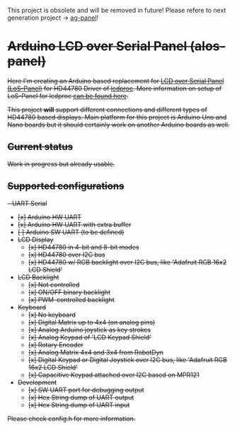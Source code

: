 This project is obsolete and will be removed in future!
Please refere to next generation project -> [ag-panel](https://github.com/red-scorp/ag-panel)!

# ~~Arduino LCD over Serial Panel (alos-panel)~~

~~Here I'm creating an Arduino based replacement for [LCD over Serial Panel (LoS-Panel)](https://mlf.home.xs4all.nl/los/) for HD44780 Driver of [lcdproc](http://www.lcdproc.org/).
More information on setup of LoS-Panel for lcdproc [can be found here](http://lcdproc.sourceforge.net/docs/current-user.html#hd44780-los-panel).~~

~~This project **will** support different connections and different types of HD44780 based displays.
Main platform for this project is Arduino Uno and Nano boards but it should certainly work on another Arduino boards as well.~~

## ~~Current status~~
~~Work in progress but already usable.~~

## ~~Supported configurations~~
~~- UART Serial~~
  - ~~[x] Arduino HW UART~~
  - ~~[x] Arduino HW UART with extra buffer~~
  - ~~[ ] Arduino SW UART (to be defined)~~
- ~~LCD Display~~
  - ~~[x] HD44780 in 4-bit and 8-bit modes~~
  - ~~[x] HD44780 over I2C bus~~
  - ~~[x] HD44780 w/ RGB backlight over I2C bus, like 'Adafruit RGB 16x2 LCD Shield'~~
- ~~LCD Backlight~~
  - ~~[x] Not controlled~~
  - ~~[x] ON/OFF binary backlight~~
  - ~~[x] PWM-controlled backlight~~
- ~~Keyboard~~
  - ~~[x] No keyboard~~
  - ~~[x] Digital Matrix up to 4x4 (on analog pins)~~
  - ~~[x] Analog Arduino joystick as key strokes~~
  - ~~[x] Analog Keypad of 'LCD Keypad Shield'~~
  - ~~[x] Rotary Encoder~~
  - ~~[x] Analog Matrix 4x4 and 3x4 from RobotDyn~~
  - ~~[x] Digital Keypad or Digital Joystick over I2C bus, like 'Adafruit RGB 16x2 LCD Shield'~~
  - ~~[x] Capacitive Keypad attached over I2C based on MPR121~~
- ~~Development~~
  - ~~[x] SW UART port for debugging output~~
  - ~~[x] Hex String dump of UART output~~
  - ~~[x] Hex String dump of UART input~~

~~Please check config.h for more information.~~
